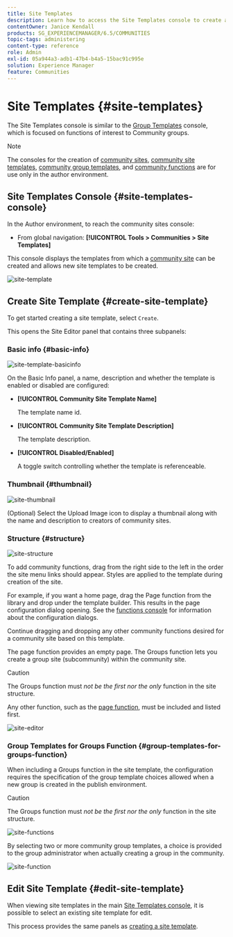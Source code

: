 ```yaml
---
title: Site Templates
description: Learn how to access the Site Templates console to create a community site.
contentOwner: Janice Kendall
products: SG_EXPERIENCEMANAGER/6.5/COMMUNITIES
topic-tags: administering
content-type: reference
role: Admin
exl-id: 05a944a3-adb1-47b4-b4a5-15bac91c995e
solution: Experience Manager
feature: Communities
---
```

# Site Templates {#site-templates}

The Site Templates console is similar to the [Group Templates](tools-groups.md) console, which is focused on functions of interest to Community groups.

>[!NOTE]
>
>The consoles for the creation of [community sites](sites-console.md), [community site templates](sites.md), [community group templates](tools-groups.md), and [community functions](functions.md) are for use only in the author environment.

## Site Templates Console {#site-templates-console}

In the Author environment, to reach the community sites console:

* From global navigation: **[!UICONTROL Tools > Communities > Site Templates]**

This console displays the templates from which a [community site](sites-console.md) can be created and allows new site templates to be created.

![site-template](assets/site-template.png)

## Create Site Template {#create-site-template}

To get started creating a site template, select `Create`.

This opens the Site Editor panel that contains three subpanels:

### Basic info {#basic-info}

![site-template-basicinfo](assets/site-template-basicinfo.png)

On the Basic Info panel, a name, description and whether the template is enabled or disabled are configured:

* **[!UICONTROL Community Site Template Name]**
  
  The template name id.

* **[!UICONTROL Community Site Template Description]**
  
  The template description.

* **[!UICONTROL Disabled/Enabled]**
  
  A toggle switch controlling whether the template is referenceable.

### Thumbnail {#thumbnail}

![site-thumbnail](assets/site-thumbnail.png)

(Optional) Select the Upload Image icon to display a thumbnail along with the name and description to creators of community sites.

### Structure {#structure}

![site-structure](assets/site-structure.png)

To add community functions, drag from the right side to the left in the order the site menu links should appear. Styles are applied to the template during creation of the site.

For example, if you want a home page, drag the Page function from the library and drop under the template builder. This results in the page configuration dialog opening. See the [functions console](functions.md) for information about the configuration dialogs.

Continue dragging and dropping any other community functions desired for a community site based on this template.

The page function provides an empty page. The Groups function lets you create a group site (subcommunity) within the community site.

>[!CAUTION]
>
>The Groups function must *not be the first nor the only* function in the site structure.
>
>Any other function, such as the [page function](functions.md#page-function), must be included and listed first.

![site-editor](assets/site-editor.png)

### Group Templates for Groups Function {#group-templates-for-groups-function}

When including a Groups function in the site template, the configuration requires the specification of the group template choices allowed when a new group is created in the publish environment.

>[!CAUTION]
>
>The Groups function must *not be the first nor the only* function in the site structure.

![site-functions](assets/site-functions.png)

By selecting two or more community group templates, a choice is provided to the group administrator when actually creating a group in the community.

![site-function](assets/site-functions1.png)

## Edit Site Template {#edit-site-template}

When viewing site templates in the main [Site Templates console](#site-templates-console), it is possible to select an existing site template for edit.

This process provides the same panels as [creating a site template](#create-site-template).
